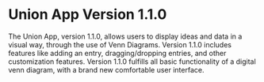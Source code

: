 # Union App Version 1.1.0
The Union App, version 1.1.0, allows users to display ideas and data in a visual way, through the use of Venn Diagrams. Version 1.1.0 includes features like adding an entry, dragging/dropping entries, and other customization features. Version 1.1.0 fulfills all basic functionality of a digital venn diagram, with a brand new comfortable user interface. 
